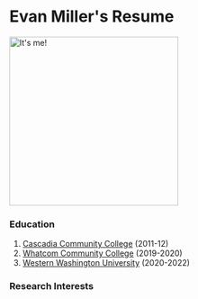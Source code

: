 # Evan Miller's Resume  
 
<img src="mugshot.jpg" alt="It's me!"
style= "width:300px;"/>

### Education
1. [Cascadia Community College][1] (2011-12)  
1. [Whatcom Community College][2] (2019-2020)  
1. [Western Washington University][3] (2020-2022) 
### Research Interests


[1]: https://www.cascadia.edu/
[2]: https://www.whatcom.edu/home
[3]: https://www.wwu.edu/


